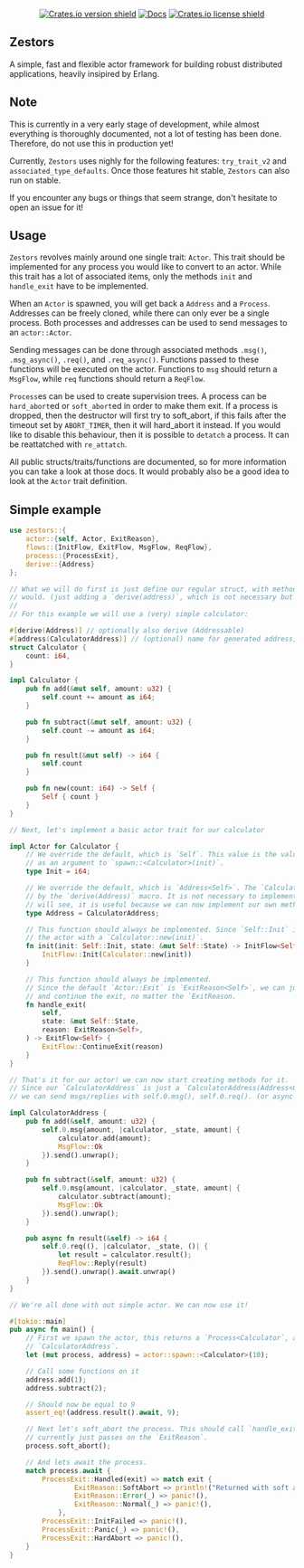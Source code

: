 <div align="center">
  <p>

[![Crates.io version shield](https://img.shields.io/crates/v/zestors.svg)](https://crates.io/crates/zestors)
[![Docs](https://docs.rs/zestors/badge.svg)](https://crates.io/crates/zestors)
[![Crates.io license shield](https://img.shields.io/crates/l/zestors.svg)](https://crates.io/crates/zestors)

 </p>
</div>

## Zestors
A simple, fast and flexible actor framework for building robust distributed applications,
heavily insipired by Erlang.

## Note
This is currently in a very early stage of development, while almost everything is
thoroughly documented, not a lot of testing has been done. Therefore, do not use this in
production yet!

Currently, `Zestors` uses nighly for the following features: `try_trait_v2` and
`associated_type_defaults`. Once those features hit stable, `Zestors` can also run on stable.

If you encounter any bugs or things that seem strange, don't hesitate to open an issue for it!

## Usage
`Zestors` revolves mainly around one single trait: `Actor`. This trait should be
implemented for any process you would like to convert to an actor. While this trait has a lot
of associated items, only the methods `init` and `handle_exit` have to be implemented.

When an `Actor` is spawned, you will get back a `Address` and a
`Process`. Addresses can be freely cloned, while there can only ever be a single
process. Both processes and addresses can be used to send messages to an `actor::Actor`.

Sending messages can be done through associated methods `.msg()`, `.msg_async()`, `.req()`, and
`.req_async()`. Functions passed to these functions will be executed on the actor. Functions
to `msg` should return a `MsgFlow`, while `req` functions should return a
`ReqFlow`.

`Process`es can be used to create supervision trees. A process can be
`hard_abort`ed or `soft_abort`ed in order to make them
exit. If a process is dropped, then the destructor will first try to soft_abort, if this fails
after the timeout set by `ABORT_TIMER`, then it will hard_abort it instead. If
you would like to disable this behaviour, then it is possible to `detatch` a
process. It can be reattatched with `re_attatch`.

All public structs/traits/functions are documented, so for more information you can take a look
at those docs. It would probably also be a good idea to look at the `Actor` trait 
definition.

## Simple example
```rust
use zestors::{
    actor::{self, Actor, ExitReason},
    flows::{InitFlow, ExitFlow, MsgFlow, ReqFlow},
    process::{ProcessExit},
    derive::{Address}
};

// What we will do first is just define our regular struct, with methods etc. Just as you normally
// would. (just adding a `derive(address)`, which is not necessary but is explained later).
//
// For this example we will use a (very) simple calculator:

#[derive(Address)] // optionally also derive (Addressable)
#[address(CalculatorAddress)] // (optional) name for generated address, this the default.
struct Calculator {
    count: i64,
}

impl Calculator {
    pub fn add(&mut self, amount: u32) {
        self.count += amount as i64;
    }

    pub fn subtract(&mut self, amount: u32) {
        self.count -= amount as i64;
    }

    pub fn result(&mut self) -> i64 {
        self.count
    }

    pub fn new(count: i64) -> Self {
        Self { count }
    }
}

// Next, let's implement a basic actor trait for our calculator

impl Actor for Calculator {
    // We override the default, which is `Self`. This value is the value that will be passed
    // as an argument to `spawn::<Calculator>(init)`.
    type Init = i64;

    // We override the default, which is `Address<Self>`. The `CalculatorAddress` is generated
    // by the `derive(Address)` macro. It is not necessary to implement this, however as you
    // will see, it is useful because we can now implement our own methods on this.
    type Address = CalculatorAddress;

    // This function should always be implemented. Since `Self::Init` is now `i64`, we initialize
    // the actor with a `Calculator::new(init)`.
    fn init(init: Self::Init, state: &mut Self::State) -> InitFlow<Self> {
        InitFlow::Init(Calculator::new(init))
    }

    // This function should always be implemented.
    // Since the default `Actor::Exit` is `ExitReason<Self>`, we can just directly pass reason
    // and continue the exit, no matter the `ExitReason.
    fn handle_exit(
        self,
        state: &mut Self::State,
        reason: ExitReason<Self>,
    ) -> ExitFlow<Self> {
        ExitFlow::ContinueExit(reason)
    }
}

// That's it for our actor! we can now start creating methods for it.
// Since our `CalculatorAddress` is just a `CalculatorAddress(Address<Calculator>)`,
// we can send msgs/replies with self.0.msg(), self.0.req(). (or async versions)

impl CalculatorAddress {
    pub fn add(&self, amount: u32) {
        self.0.msg(amount, |calculator, _state, amount| {
            calculator.add(amount);
            MsgFlow::Ok
        }).send().unwrap();
    }

    pub fn subtract(&self, amount: u32) {
        self.0.msg(amount, |calculator, _state, amount| {
            calculator.subtract(amount);
            MsgFlow::Ok
        }).send().unwrap();
    }

    pub async fn result(&self) -> i64 {
        self.0.req((), |calculator, _state, ()| {
            let result = calculator.result();
            ReqFlow::Reply(result)
        }).send().unwrap().await.unwrap()
    }
}

// We're all done with out simple actor. We can now use it!

#[tokio::main]
pub async fn main() {
    // First we spawn the actor, this returns a `Process<Calculator`, and a
    // `CalculatorAddress`.
    let (mut process, address) = actor::spawn::<Calculator>(10);

    // Call some functions on it
    address.add(1);
    address.subtract(2);

    // Should now be equal to 9
    assert_eq!(address.result().await, 9);

    // Next let's soft_abort the process. This should call `handle_exit()`, which
    // currently just passes on the `ExitReason`.
    process.soft_abort();

    // And lets await the process.
    match process.await {
        ProcessExit::Handled(exit) => match exit {
                ExitReason::SoftAbort => println!("Returned with soft abort"),
                ExitReason::Error(_) => panic!(),
                ExitReason::Normal(_) => panic!(),
            },
        ProcessExit::InitFailed => panic!(),
        ProcessExit::Panic(_) => panic!(),
        ProcessExit::HardAbort => panic!(),
    }
}
```